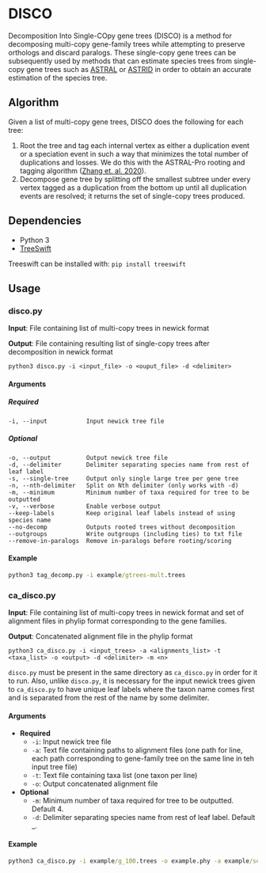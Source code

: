 # DISCO

Decomposition Into Single-COpy gene trees (DISCO) is a method for decomposing multi-copy gene-family trees while attempting to preserve orthologs and discard paralogs. These single-copy gene trees can be subsequently used by methods that can estimate species trees from single-copy gene trees such as [ASTRAL](https://github.com/smirarab/ASTRAL) or [ASTRID](https://github.com/pranjalv123/ASTRID) in order to obtain an accurate estimation of the species tree. 

## Algorithm

Given a list of multi-copy gene trees, DISCO does the following for each tree:

1. Root the tree and tag each internal vertex as either a duplication event or a speciation event in such a way that minimizes the total number of duplications and losses. We do this with the ASTRAL-Pro rooting and tagging algorithm ([Zhang et. al. 2020](https://doi.org/10.1093/molbev/msaa139)).
2. Decompose gene tree by splitting off the smallest subtree under every vertex tagged as a duplication from the bottom up until all duplication events are resolved; it returns the set of single-copy trees produced.

## Dependencies

- Python 3
- [TreeSwift](https://github.com/niemasd/TreeSwift)

Treeswift can be installed with: `pip install treeswift`

## Usage

### disco.py

**Input**: File containing list of multi-copy trees in newick format

**Output**: File containing resulting list of single-copy trees after decomposition in newick format

```
python3 disco.py -i <input_file> -o <ouput_file> -d <delimiter>
```

#### Arguments

##### Required

```
-i, --input           Input newick tree file
```

##### Optional

```
-o, --output          Output newick tree file
-d, --delimiter       Delimiter separating species name from rest of leaf label
-s, --single-tree     Output only single large tree per gene tree 
-n, --nth-delimiter   Split on Nth delimiter (only works with -d)
-m, --minimum         Minimum number of taxa required for tree to be outputted
-v, --verbose         Enable verbose output
--keep-labels         Keep original leaf labels instead of using species name
--no-decomp           Outputs rooted trees without decomposition
--outgroups           Write outgroups (including ties) to txt file
--remove-in-paralogs  Remove in-paralogs before rooting/scoring
```

#### Example

```cmd
python3 tag_decomp.py -i example/gtrees-mult.trees
```

### ca_disco.py

**Input**: File containing list of multi-copy trees in newick format and set of alignment files in phylip format corresponding to the gene families.

**Output**: Concatenated alignment file in the phylip format

```
python3 ca_disco.py -i <input_trees> -a <alignments_list> -t <taxa_list> -o <output> -d <delimiter> -m <n> 
```

`disco.py` must be present in the same directory as `ca_disco.py` in order for it to run. Also, unlike `disco.py`, it is necessary for the input newick trees given to `ca_disco.py` to have unique leaf labels where the taxon name comes first and is separated from the rest of the name by some delimiter. 

#### Arguments

- **Required**
  - `-i`: Input newick tree file
  - `-a`: Text file containing paths to alignment files (one path for line, each path corresponding to gene-family tree on the same line in teh input tree file)
  - `-t`: Text file containing taxa list (one taxon per line)
  - `-o`: Output concatenated alignment file
- **Optional**
  - `-m`: Minimum number of taxa required for tree to be outputted. Default 4.
  - `-d`: Delimiter separating species name from rest of leaf label. Default _.

#### Example

```cmd
python3 ca_disco.py -i example/g_100.trees -o example.phy -a example/seq_list.txt -t example/taxa_list.txt
```
